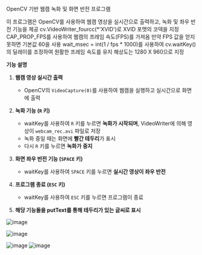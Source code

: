 OpenCV 기반 웹캠 녹화 및 화면 반전 프로그램

이 프로그램은 OpenCV를 사용하여 웹캠 영상을 실시간으로 출력하고, 녹화 및 좌우 반전 기능을 제공
cv.VideoWriter_fourcc(*'XVID')로 XVID 포맷의 코덱을 지정
CAP_PROP_FPS를 사용하여 웹캠의 프레임 속도(FPS)를 가져옴
만약 FPS 값을 얻지 못하면 기본값 60을 사용
wait_msec = int(1 / fps * 1000)를 사용하여 cv.waitKey()의 딜레이를 조정하여 원활한 프레임 속도를 유지
해상도는 1280 X 960으로 지정

**기능 설명**
1. **웹캠 영상 실시간 출력**
   - OpenCV의 `VideoCapture(0)`를 사용하여 웹캠을 실행하고 실시간으로 화면에 출력

2. **녹화 기능 (`R` 키)**
   - waitKey를 사용하여 `R` 키를 누르면 **녹화가 시작되며**, VideoWriter에 의해 영상이 `webcam_rec.avi` 파일로 저장
   - 녹화 중일 때는 화면에 **빨간 테두리**가 표시
   - 다시 `R` 키를 누르면 **녹화가 중지**

3. **화면 좌우 반전 기능 (`SPACE` 키)**
   - waitKey를 사용하여 `SPACE` 키를 누르면 **실시간 영상이 좌우 반전**

4. **프로그램 종료 (`ESC` 키)**
   - waitKey를 사용하여 `ESC` 키를 누르면 프로그램이 종료

5. **해당 기능들을 putText를 통해 테두리가 있는 글씨로 표시**


![image](https://github.com/user-attachments/assets/d48048a9-ba15-40d1-b735-d265ea59ac98)

![image](https://github.com/user-attachments/assets/c8d22c09-26b2-41e3-ab09-0d1bf721d495)

![image](https://github.com/user-attachments/assets/ad855cdc-6942-4e9f-8ca2-9919499f9cf8)
![image](https://github.com/user-attachments/assets/22cdffaf-1843-43c6-99b5-54e988b7c62f)
